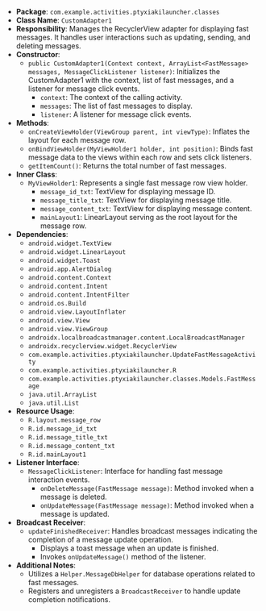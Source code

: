 - **Package**: `com.example.activities.ptyxiakilauncher.classes`
- **Class Name**: `CustomAdapter1`
- **Responsibility**: Manages the RecyclerView adapter for displaying fast messages. It handles user interactions such as updating, sending, and deleting messages.
- **Constructor**:
    - `public CustomAdapter1(Context context, ArrayList<FastMessage> messages, MessageClickListener listener)`: Initializes the CustomAdapter1 with the context, list of fast messages, and a listener for message click events.
        - `context`: The context of the calling activity.
        - `messages`: The list of fast messages to display.
        - `listener`: A listener for message click events.
- **Methods**:
    - `onCreateViewHolder(ViewGroup parent, int viewType)`: Inflates the layout for each message row.
    - `onBindViewHolder(MyViewHolder1 holder, int position)`: Binds fast message data to the views within each row and sets click listeners.
    - `getItemCount()`: Returns the total number of fast messages.
- **Inner Class**:
    - `MyViewHolder1`: Represents a single fast message row view holder.
        - `message_id_txt`: TextView for displaying message ID.
        - `message_title_txt`: TextView for displaying message title.
        - `message_content_txt`: TextView for displaying message content.
        - `mainLayout1`: LinearLayout serving as the root layout for the message row.
- **Dependencies**:
    - `android.widget.TextView`
    - `android.widget.LinearLayout`
    - `android.widget.Toast`
    - `android.app.AlertDialog`
    - `android.content.Context`
    - `android.content.Intent`
    - `android.content.IntentFilter`
    - `android.os.Build`
    - `android.view.LayoutInflater`
    - `android.view.View`
    - `android.view.ViewGroup`
    - `androidx.localbroadcastmanager.content.LocalBroadcastManager`
    - `androidx.recyclerview.widget.RecyclerView`
    - `com.example.activities.ptyxiakilauncher.UpdateFastMessageActivity`
    - `com.example.activities.ptyxiakilauncher.R`
    - `com.example.activities.ptyxiakilauncher.classes.Models.FastMessage`
    - `java.util.ArrayList`
    - `java.util.List`
- **Resource Usage**:
    - `R.layout.message_row`
    - `R.id.message_id_txt`
    - `R.id.message_title_txt`
    - `R.id.message_content_txt`
    - `R.id.mainLayout1`
- **Listener Interface**:
    - `MessageClickListener`: Interface for handling fast message interaction events.
        - `onDeleteMessage(FastMessage message)`: Method invoked when a message is deleted.
        - `onUpdateMessage(FastMessage message)`: Method invoked when a message is updated.
- **Broadcast Receiver**:
    - `updateFinishedReceiver`: Handles broadcast messages indicating the completion of a message update operation.
        - Displays a toast message when an update is finished.
        - Invokes `onUpdateMessage()` method of the listener.
- **Additional Notes**:
    - Utilizes a `Helper.MessageDbHelper` for database operations related to fast messages.
    - Registers and unregisters a `BroadcastReceiver` to handle update completion notifications.